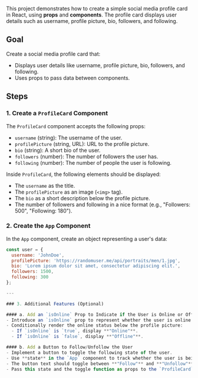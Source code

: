 This project demonstrates how to create a simple social media profile card in React, using **props** and **components**. The profile card displays user details such as username, profile picture, bio, followers, and following.

## Goal

Create a social media profile card that:
- Displays user details like username, profile picture, bio, followers, and following.
- Uses props to pass data between components.

## Steps

### 1. Create a `ProfileCard` Component

The `ProfileCard` component accepts the following props:
- `username` (string): The username of the user.
- `profilePicture` (string, URL): URL to the profile picture.
- `bio` (string): A short bio of the user.
- `followers` (number): The number of followers the user has.
- `following` (number): The number of people the user is following.

Inside `ProfileCard`, the following elements should be displayed:
- The `username` as the title.
- The `profilePicture` as an image (`<img>` tag).
- The `bio` as a short description below the profile picture.
- The number of followers and following in a nice format (e.g., "Followers: 500", "Following: 180").

### 2. Create the `App` Component

In the `App` component, create an object representing a user's data:
```javascript
const user = {
  username: 'JohnDoe',
  profilePicture: 'https://randomuser.me/api/portraits/men/1.jpg',
  bio: 'Lorem ipsum dolor sit amet, consectetur adipiscing elit.',
  followers: 1500,
  following: 300
};

---

### 3. Additional Features (Optional)

#### a. Add an `isOnline` Prop to Indicate if the User is Online or Offline
- Introduce an `isOnline` prop to represent whether the user is online or offline.
- Conditionally render the online status below the profile picture:
  - If `isOnline` is `true`, display **"Online"**.
  - If `isOnline` is `false`, display **"Offline"**.

#### b. Add a Button to Follow/Unfollow the User
- Implement a button to toggle the following state of the user.
- Use **state** in the `App` component to track whether the user is being followed.
- The button text should toggle between **"Follow"** and **"Unfollow"** based on the current state.
- Pass this state and the toggle function as props to the `ProfileCard` component.




